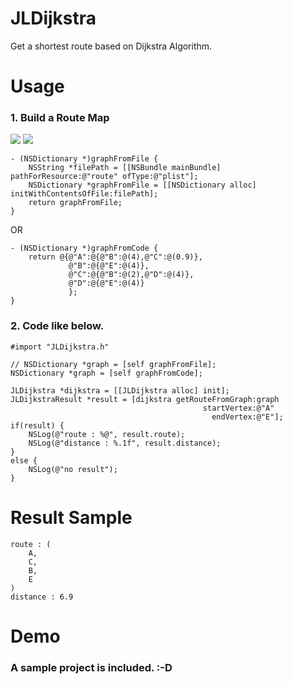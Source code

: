 # JLDijkstra
Get a shortest route based on Dijkstra Algorithm.





# Usage


### 1. Build a Route Map

[![](https://raw.github.com/buhikon/JLDijkstra/master/route.png)](https://raw.github.com/buhikon/JLDijkstra/master/route.png)
[![](https://raw.github.com/buhikon/JLDijkstra/master/route_image.png)](https://raw.github.com/buhikon/JLDijkstra/master/route_image.png)

```
- (NSDictionary *)graphFromFile {
    NSString *filePath = [[NSBundle mainBundle] pathForResource:@"route" ofType:@"plist"];
    NSDictionary *graphFromFile = [[NSDictionary alloc] initWithContentsOfFile:filePath];
    return graphFromFile;
}
```
OR
```
- (NSDictionary *)graphFromCode {
    return @{@"A":@{@"B":@(4),@"C":@(0.9)},
             @"B":@{@"E":@(4)},
             @"C":@{@"B":@(2),@"D":@(4)},
             @"D":@{@"E":@(4)}
             };
} 
```

### 2. Code like below.
```
#import "JLDijkstra.h"

// NSDictionary *graph = [self graphFromFile];
NSDictionary *graph = [self graphFromCode];

JLDijkstra *dijkstra = [[JLDijkstra alloc] init];
JLDijkstraResult *result = [dijkstra getRouteFromGraph:graph
                                           startVertex:@"A"
                                             endVertex:@"E"];
if(result) {
    NSLog(@"route : %@", result.route);
    NSLog(@"distance : %.1f", result.distance);
}
else {
    NSLog(@"no result");
}
```

# Result Sample
```
route : (
    A,
    C,
    B,
    E
)
distance : 6.9
```

# Demo
### A sample project is included. :-D

